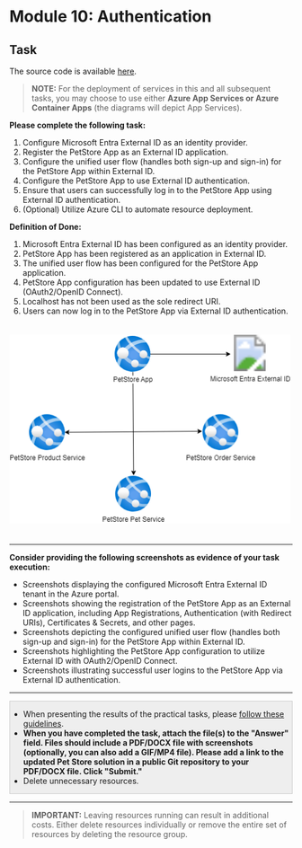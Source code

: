 # Module 10: Authentication

## Task

The source code is available [here](../../../petstore).

> **NOTE:** For the deployment of services in this and all subsequent tasks, you may choose to use either **Azure App Services or Azure Container Apps** (the diagrams will depict App Services).

**Please complete the following task:**

1. Configure Microsoft Entra External ID as an identity provider.
2. Register the PetStore App as an External ID application.
3. Configure the unified user flow (handles both sign-up and sign-in) for the PetStore App within External ID.
4. Configure the PetStore App to use External ID authentication.
5. Ensure that users can successfully log in to the PetStore App using External ID authentication.
6. (Optional) Utilize Azure CLI to automate resource deployment.

**Definition of Done:**

1. Microsoft Entra External ID has been configured as an identity provider.
2. PetStore App has been registered as an application in External ID.
3. The unified user flow has been configured for the PetStore App application.
4. PetStore App configuration has been updated to use External ID (OAuth2/OpenID Connect).
5. Localhost has not been used as the sole redirect URI.
6. Users can now log in to the PetStore App via External ID authentication.

<img src="images/scheme.png" width="500" style="margin: 20px 0; display: inline-block;"/>

<hr>

**Consider providing the following screenshots as evidence of your task execution:**

- Screenshots displaying the configured Microsoft Entra External ID tenant in the Azure portal.
- Screenshots showing the registration of the PetStore App as an External ID application, including App Registrations,
  Authentication (with Redirect URIs), Certificates & Secrets, and other pages.
- Screenshots depicting the configured unified user flow (handles both sign-up and sign-in) for the PetStore App within
  External ID.
- Screenshots highlighting the PetStore App configuration to utilize External ID with OAuth2/OpenID Connect.
- Screenshots illustrating successful user logins to the PetStore App via External ID authentication.

<hr>

<div style="border: 1px solid #ccc; background-color: #eee;">
  <ul>
    <li>When presenting the results of the practical tasks, please <a href="../common/presenting-results/presenting-results.md">follow these guidelines</a>.</li>
    <li><strong>When you have completed the task, attach the file(s) to the "Answer" field. Files should include a PDF/DOCX file with screenshots (optionally, you can also add a GIF/MP4 file). Please add a link to the updated Pet Store solution in a public Git repository to your PDF/DOCX file. Click "Submit."</strong></li>
    <li>Delete unnecessary resources.</li>
  </ul>
</div>
<hr>

>**IMPORTANT:** Leaving resources running can result in additional costs. Either delete resources individually or remove the entire set of resources by deleting the resource group.
